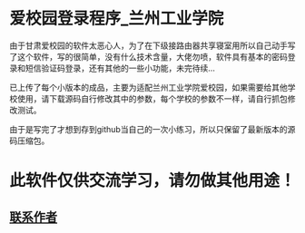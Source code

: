 # 爱校园登录程序_兰州工业学院

由于甘肃爱校园的软件太恶心人，为了在下级接路由器共享寝室用所以自己动手写了这个软件，写的很简单，没有什么技术含量，大佬勿喷，软件具有基本的密码登录和短信验证码登录，还有其他的一些小功能，未完待续...

已上传了每个小版本的成品，主要为适配兰州工业学院爱校园，如果需要给其他学校使用，请下载源码自行修改其中的参数，每个学校的参数不一样，请自行抓包修改测试。

由于是写完了才想到存到github当自己的一次小练习，所以只保留了最新版本的源码压缩包。

# 此软件仅供交流学习，请勿做其他用途！

## [联系作者](http://wpa.qq.com/msgrd?v=3&uin=3276735002&site=qq&menu=yes)
